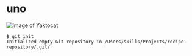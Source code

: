 # uno 
![Image of Yaktocat](https://octodex.github.com/images/yaktocat.png) 
```
$ git init
Initialized empty Git repository in /Users/skills/Projects/recipe-repository/.git/
```
